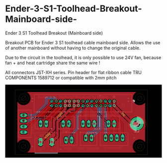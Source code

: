 # Ender-3-S1-Toolhead-Breakout-Mainboard-side-
Ender 3 S1 Toolhead Breakout (Mainboard side)

Breakout PCB for Ender 3 S1 toolhead cable mainboard side.
Allows the use of another mainboard without having to change the original cable.

Due to the circuit in the toolhead, it is only possible to use 24V fan, because fan + and heat cartridge share the same wire ! 

All connectors JST-XH series.
Pin header for flat ribbon cable TRU COMPONENTS 1589712 or compatible with 2mm pitch

![TOP](https://github.com/Snolte1001/Ender-3-S1-Toolhead-Breakout-Mainboard-side-/blob/main/PCB_TOP.png)
